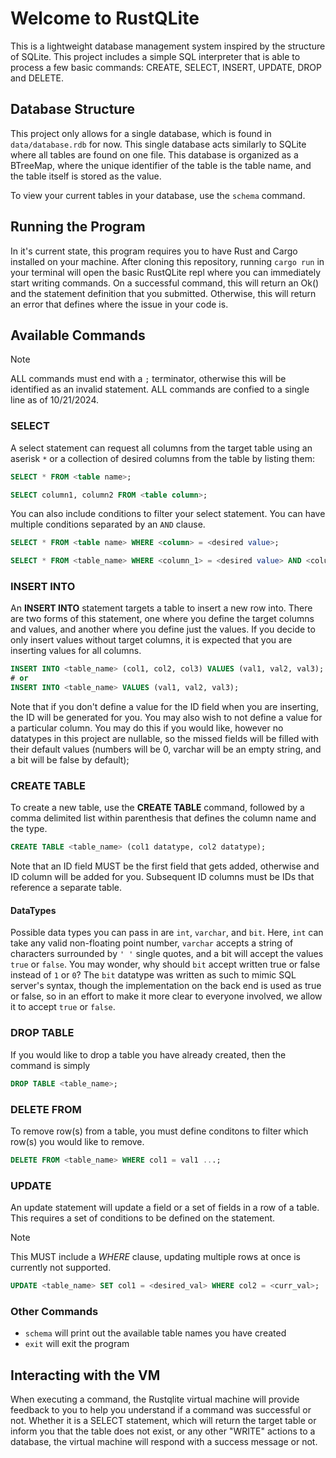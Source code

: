 # Welcome to RustQLite
This is a lightweight database management system inspired by the structure of SQLite.
This project includes a simple SQL interpreter that is able to process a few basic commands: 
CREATE, SELECT, INSERT, UPDATE, DROP and DELETE. 

## Database Structure
This project only allows for a single database, which is found in `data/database.rdb` for now. This single database acts similarly to SQLite where all tables are found on one file. This database is organized as a BTreeMap, where the unique identifier of the table is the table name, and the table itself is stored as the value.

To view your current tables in your database, use the `schema` command.

## Running the Program
In it's current state, this program requires you to have Rust and Cargo installed on your machine. 
After cloning this repository, running `cargo run` in your terminal will open the basic RustQLite 
repl where you can immediately start writing commands. On a successful command, this will return an Ok() and the 
statement definition that you submitted. Otherwise, this will return an error that defines where the issue in your 
code is.

## Available Commands

> [!NOTE]
> ALL commands must end with a `;` terminator, otherwise this will be identified as an invalid statement.
> ALL commands are confied to a single line as of 10/21/2024.
>
> 

### SELECT
A select statement can request all columns from the target table using an aserisk `*` or a collection of desired columns from the table by listing them:

```SQL
SELECT * FROM <table name>;

SELECT column1, column2 FROM <table column>;
```
You can also include conditions to filter your select statement. You can have multiple conditions separated by an `AND` clause.

```SQL
SELECT * FROM <table name> WHERE <column> = <desired value>;

SELECT * FROM <table_name> WHERE <column_1> = <desired value> AND <column_2> = <desired value_2>;
```

### INSERT INTO
An **INSERT INTO** statement targets a table to insert a new row into. There are two forms of this statement, one where you define the target columns and values, 
and another where you define just the values. If you decide to only insert values without target columns, it is expected that you  are inserting values for all columns.
```SQL
INSERT INTO <table_name> (col1, col2, col3) VALUES (val1, val2, val3);
# or
INSERT INTO <table_name> VALUES (val1, val2, val3);
```

Note that if you don't define a value for the ID field when you are inserting, the ID will be generated for you.
You may also wish to not define a value for a particular column. You may do this if you would like, however no datatypes in this project are nullable, so the missed fields will be filled with their default values (numbers will be 0, varchar will be an empty string, and a bit will be false by default);

### CREATE TABLE
To create a new table, use the **CREATE TABLE** command, followed by a comma delimited list within parenthesis that defines the column name and the type.
```SQL
CREATE TABLE <table_name> (col1 datatype, col2 datatype);
```
Note that an ID field MUST be the first field that gets added, otherwise and ID column will be added for you. Subsequent ID columns must be IDs that reference a separate table.

#### DataTypes
Possible data types you can pass in are `int`, `varchar`, and `bit`. Here, `int` can take any valid non-floating point number, `varchar` accepts a string of characters surrounded by `' '` single quotes, and a bit will accept the values `true` or `false`. You may wonder, why should `bit` accept written true or false instead of `1` or `0`? The `bit` datatype was written as such to mimic SQL server's syntax, though the implementation on the back end is used as true or false, so in an effort to make it more clear to everyone involved, we allow it to accept `true` or `false`.

### DROP TABLE
If you would like to drop a table you have already created, then the command is simply
```SQL
DROP TABLE <table_name>;
```

### DELETE FROM
To remove row(s) from a table, you must define conditons to filter which row(s) you would like to remove.
```SQL
DELETE FROM <table_name> WHERE col1 = val1 ...;
```
### UPDATE
An update statement will update a field or a set of fields in a row of a table. This requires a set of conditions to be defined on the statement.
> [!NOTE]
> This MUST include a *WHERE* clause, updating multiple rows at once is currently not supported.

```SQL
UPDATE <table_name> SET col1 = <desired_val> WHERE col2 = <curr_val>;
```
### Other Commands
* `schema` will print out the available table names you have created
* `exit` will exit the program

## Interacting with the VM

When executing a command, the Rustqlite virtual machine will provide feedback to you to help you understand if a command was successful or not. Whether it is a SELECT statement, which will return the target table or inform you that the table does not exist, or any other "WRITE" actions to a database, the  virtual machine will respond with a success message or not.
